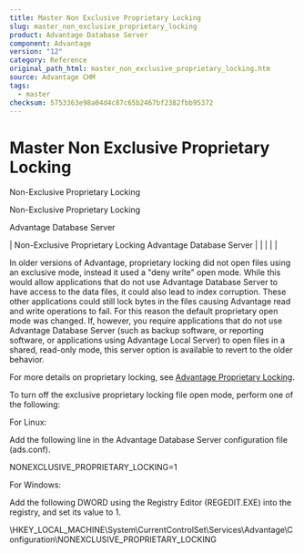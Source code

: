 ```yaml
---
title: Master Non Exclusive Proprietary Locking
slug: master_non_exclusive_proprietary_locking
product: Advantage Database Server
component: Advantage
version: "12"
category: Reference
original_path_html: master_non_exclusive_proprietary_locking.htm
source: Advantage CHM
tags:
  - master
checksum: 5753363e98a04d4c87c65b2467bf2382fbb95372
---
```


# Master Non Exclusive Proprietary Locking

Non-Exclusive Proprietary Locking

Non-Exclusive Proprietary Locking

Advantage Database Server

| Non-Exclusive Proprietary Locking  Advantage Database Server |  |  |  |  |

In older versions of Advantage, proprietary locking did not open files using an exclusive mode, instead it used a "deny write" open mode. While this would allow applications that do not use Advantage Database Server to have access to the data files, it could also lead to index corruption. These other applications could still lock bytes in the files causing Advantage read and write operations to fail. For this reason the default proprietary open mode was changed. If, however, you require applications that do not use Advantage Database Server (such as backup software, or reporting software, or applications using Advantage Local Server) to open files in a shared, read-only mode, this server option is available to revert to the older behavior.

For more details on proprietary locking, see [Advantage Proprietary Locking](master_advantage_proprietary_locking.md).

To turn off the exclusive proprietary locking file open mode, perform one of the following:

For Linux:

Add the following line in the Advantage Database Server configuration file (ads.conf).

NONEXCLUSIVE\_PROPRIETARY\_LOCKING=1

For Windows:

Add the following DWORD using the Registry Editor (REGEDIT.EXE) into the registry, and set its value to 1.

\\HKEY\_LOCAL\_MACHINE\System\CurrentControlSet\Services\Advantage\Configuration\NONEXCLUSIVE\_PROPRIETARY\_LOCKING
